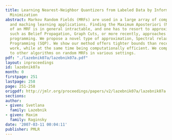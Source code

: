 ```yaml
---
title: Learning Nearest-Neighbor Quantizers from Labeled Data by Information Loss
  Minimization
abstract: Markov Random Fields (MRFs) are used in a large array of computer vision
  and maching learning applications. Finding the Maximum Aposteriori (MAP) solution
  of an MRF is in general intractable, and one has to resort to approximate solutions,
  such as Belief Propagation, Graph Cuts, or more recently, approaches based on quadratic
  programming. We propose a novel type of approximation, Spectral relaxation to Quadratic
  Programming (SQP). We show our method offers tighter bounds than recently published
  work, while at the same time being computationally efficient. We compare our method
  to other algorithms on random MRFs in various settings.
pdf: "./lazebnik07a/lazebnik07a.pdf"
layout: inproceedings
id: lazebnik07a
month: 0
firstpage: 251
lastpage: 258
page: 251-258
origpdf: http://jmlr.org/proceedings/papers/v2/lazebnik07a/lazebnik07a.pdf
sections: 
author:
- given: Svetlana
  family: Lazebnik
- given: Maxim
  family: Raginsky
date: '2007-03-11 00:04:11'
publisher: PMLR
---
```


